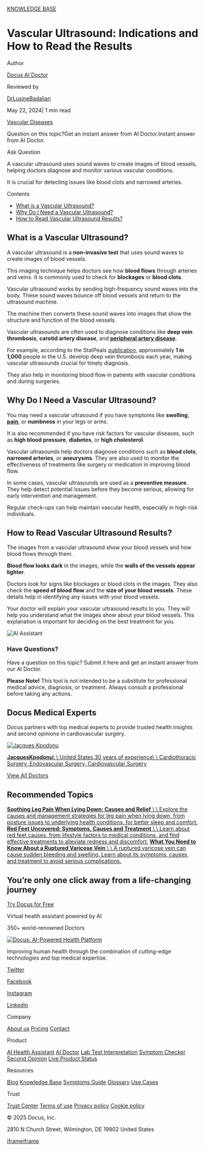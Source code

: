 [KNOWLEDGE BASE](https://docus.ai/knowledge-base)

# Vascular Ultrasound: Indications and How to Read the Results

Author

[Docus AI Doctor](https://docus.ai/ai-doctor)

Reviewed by

[DrLusineBadalian](https://docus.ai/author/dr-lusine-badalian)

May 22, 2024\| 1 min read

[Vascular Diseases](https://docus.ai/tags/vascular-diseases)

Question on this topic?Get an instant answer from AI Doctor.Instant answer from AI Doctor.

Ask Question

A vascular ultrasound uses sound waves to create images of blood vessels, helping doctors diagnose and monitor various vascular conditions.

It is crucial for detecting issues like blood clots and narrowed arteries.

Contents

- [What is a Vascular Ultrasound?](https://docus.ai/knowledge-base/vascular-ultrasound#what-is-a-vascular-ultrasound)
- [Why Do I Need a Vascular Ultrasound?](https://docus.ai/knowledge-base/vascular-ultrasound#why-do-i-need-a-vascular-ultrasound)
- [How to Read Vascular Ultrasound Results?](https://docus.ai/knowledge-base/vascular-ultrasound#how-to-read-vascular-ultrasound-results)

## What is a Vascular Ultrasound?

A vascular ultrasound is a **non-invasive test** that uses sound waves to create images of blood vessels.

This imaging technique helps doctors see how **blood flows** through arteries and veins. It is commonly used to check for **blockages** or **blood clots**.

Vascular ultrasound works by sending high-frequency sound waves into the body. These sound waves bounce off blood vessels and return to the ultrasound machine.

The machine then converts these sound waves into images that show the structure and function of the blood vessels.

Vascular ultrasounds are often used to diagnose conditions like **deep vein thrombosis**, **carotid artery disease**, and **[peripheral artery disease](https://docus.ai/symptoms-guide/tingling-in-lower-legs)**.

For example, according to the StatPeals [publication](https://www.ncbi.nlm.nih.gov/books/NBK507708/), approximately **1 in 1,000** people in the U.S. develop deep vein thrombosis each year, making vascular ultrasounds crucial for timely diagnosis.

They also help in monitoring blood flow in patients with vascular conditions and during surgeries.

## Why Do I Need a Vascular Ultrasound?

You may need a vascular ultrasound if you have symptoms like **swelling**, [**pain**](https://docus.ai/knowledge-base/why-do-my-legs-ache), or **numbness** in your legs or arms.

It is also recommended if you have risk factors for vascular diseases, such as **high blood pressure**, **diabetes**, or **high cholesterol**.

Vascular ultrasounds help doctors diagnose conditions such as **blood clots**, **narrowed arteries**, or **aneurysms**. They are also used to monitor the effectiveness of treatments like surgery or medication in improving blood flow.

In some cases, vascular ultrasounds are used as a **preventive measure**. They help detect potential issues before they become serious, allowing for early intervention and management.

Regular check-ups can help maintain vascular health, especially in high-risk individuals.

## How to Read Vascular Ultrasound Results?

The images from a vascular ultrasound show your blood vessels and how blood flows through them.

**Blood flow looks dark** in the images, while the **walls of the vessels appear lighter**.

Doctors look for signs like blockages or blood clots in the images. They also check the **speed of blood flow** and the **size of your blood vessels**. These details help in identifying any issues with your blood vessels.

Your doctor will explain your vascular ultrasound results to you. They will help you understand what the images show about your blood vessels. This explanation is important for deciding on the best treatment for you.

![AI Assistant](https://docus.ai/images/small-assistant.png)

### Have Questions?

Have a question on this topic? Submit it here and get an instant answer from our AI Doctor.

**Please Note!** This tool is not intended to be a substitute for professional medical advice, diagnosis, or treatment. Always consult a professional before taking any actions.

## Docus Medical Experts

Docus partners with top medical experts to provide trusted health insights and second opinions in cardiovascular surgery.

[![Jacques Kpodonu](https://docus.ai/_next/image?url=https%3A%2F%2Fdocus-live-cms-storage-us.s3.amazonaws.com%2Fnetwork_doctors%2Fprofile_pictures%2Fdb473b5cd3967be0ba97d04dfb161bf3.png&w=3840&q=100)](https://docus.ai/doctors/jacques-kpodonu-320)

[**JacquesKpodonu**\\
\\
United States,30 years of experience\\
\\
Cardiothoracic Surgery, Endovascular Surgery, Cardiovascular Surgery](https://docus.ai/doctors/jacques-kpodonu-320)

[View All Doctors](https://docus.ai/doctors)

## Recommended Topics

[**Soothing Leg Pain When Lying Down: Causes and Relief** \\
\\
Explore the causes and management strategies for leg pain when lying down, from posture issues to underlying health conditions, for better sleep and comfort.](https://docus.ai/knowledge-base/soothing-leg-pain-when-lying-down) [**Red Feet Uncovered: Symptoms, Causes and Treatment** \\
\\
Learn about red feet causes, from lifestyle factors to medical conditions, and find effective treatments to alleviate redness and discomfort.](https://docus.ai/knowledge-base/red-feet-uncovered) [**What You Need to Know About a Ruptured Varicose Vein** \\
\\
A ruptured varicose vein can cause sudden bleeding and swelling. Learn about its symptoms, causes, and treatment to avoid serious complications.](https://docus.ai/knowledge-base/ruptured-varicose-vein)

## You’re only one click away from a life-changing journey

[Try Docus for Free](https://my.docus.ai/auth/signup)

Virtual health assistant powered by AI

350+ world-renowned Doctors

[![Docus: AI-Powered Health Platform](https://docus.ai/docus-dark-logo.svg)](https://docus.ai/)

Improving human health through the combination of cutting-edge technologies and top medical expertise.

[Twitter](https://twitter.com/docus_ai)

[Facebook](https://www.facebook.com/docusai)

[Instagram](https://www.instagram.com/docus.ai/)

[Linkedin](https://www.linkedin.com/company/docusai/)

Company

[About us](https://docus.ai/about-us) [Pricing](https://docus.ai/pricing) [Contact](https://docus.ai/contact)

Product

[AI Health Assistant](https://docus.ai/ai-health-assistant) [AI Doctor](https://docus.ai/ai-doctor) [Lab Test Interpretation](https://docus.ai/lab-test-interpretation) [Symptom Checker](https://docus.ai/symptom-checker) [Second Opinion](https://docus.ai/second-opinion) [Live Product Status](https://docus.statuspage.io/)

Resources

[Blog](https://docus.ai/blog) [Knowledge Base](https://docus.ai/knowledge-base) [Symptoms Guide](https://docus.ai/symptoms-guide) [Glossary](https://docus.ai/glossary) [Use Cases](https://docus.ai/use-cases)

Trust

[Trust Center](https://trust.docus.ai/) [Terms of use](https://docus.ai/terms-of-use) [Privacy policy](https://docus.ai/privacy-policy) [Cookie policy](https://docus.ai/cookie-policy)

© 2025 Docus, Inc.

2810 N Church Street, Wilmington, DE 19802 United States

[iframe](https://td.doubleclick.net/td/ga/rul?tid=G-C1NR4HEC74&gacid=244229014.1741381184&gtm=45je5362v874030715z8849365654za200zb849365654&dma=0&gcs=G1--&gcd=13l3l3R3l5l1&npa=0&pscdl=noapi&aip=1&fledge=1&frm=0&tag_exp=102067808~102482433~102539968~102587591~102640600~102717422~102788824~102791783~102814060&z=1107035348)[iframe](https://td.doubleclick.net/td/rul/11076298198?random=1741381183695&cv=11&fst=1741381183695&fmt=3&bg=ffffff&guid=ON&async=1&gtm=45je5362v874030715z8849365654za200zb849365654&gcd=13l3l3R3l5l1&dma=0&tag_exp=102067808~102482433~102539968~102587591~102640600~102717422~102788824~102791783~102814060&u_w=1280&u_h=1024&url=https%3A%2F%2Fdocus.ai%2Fknowledge-base%2Fvascular-ultrasound&hn=www.googleadservices.com&frm=0&tiba=Vascular%20Ultrasound%3A%20Indications%20and%20How%20to%20Read%20the%20Results&npa=0&pscdl=noapi&auid=1476978104.1741381184&uaa=&uab=&uafvl=&uamb=0&uam=&uap=&uapv=&uaw=0&fledge=1&data=event%3Dgtag.config)